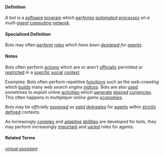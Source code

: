 #### Definition

*A bot* is a [software](https://github.com/gcassel/Modular-Organization-Terminology/blob/master/terms/software.md) [program](https://github.com/gcassel/Modular-Organization-Terminology/blob/master/terms/program.md) which *[performs](https://github.com/gcassel/Modular-Organization-Terminology/blob/master/terms/perform.md) [automated](https://github.com/gcassel/Modular-Organization-Terminology/blob/master/terms/automate.md) [processes](https://github.com/gcassel/Modular-Organization-Terminology/blob/master/terms/process.md) on a multi-[agent](https://github.com/gcassel/Modular-Organization-Terminology/blob/master/terms/agent.md) [computing](https://github.com/gcassel/Modular-Organization-Terminology/blob/master/terms/compute.md) [network](https://github.com/gcassel/Modular-Organization-Terminology/blob/master/terms/network.md).*

#### Specialized Definition

Bots may often *[perform](https://github.com/gcassel/Modular-Organization-Terminology/blob/master/terms/perform.md) [roles](https://github.com/gcassel/Modular-Organization-Terminology/blob/master/terms/role.md) which have been [designed](https://github.com/gcassel/Modular-Organization-Terminology/blob/master/terms/design.md) for [agents](https://github.com/gcassel/Modular-Organization-Terminology/blob/master/terms/agent.md)*.

#### Notes
		
Bots often perform [actions](https://github.com/gcassel/Modular-Organizing-Terminology/blob/master/terms/action.md) which are or *aren't* [officially](https://github.com/gcassel/Modular-Organizing-Terminology/blob/master/terms/official.md) permitted *or* [restricted](https://github.com/gcassel/Modular-Organizing-Terminology/blob/master/terms/restrict.md) in a [specific](https://github.com/gcassel/Modular-Organizing-Terminology/blob/master/terms/specific.md) [social](https://github.com/gcassel/Modular-Organizing-Terminology/blob/master/terms/social.md) [context](https://github.com/gcassel/Modular-Organizing-Terminology/blob/master/terms/context.md).

Examples: Bots often perform repetitive [functions](https://github.com/gcassel/Modular-Organization-Terminology/blob/master/terms/function.md) such as the *web-crawling* which [builds](https://github.com/gcassel/Modular-Organization-Terminology/blob/master/terms/develop.md) many web *search engine [indices](https://github.com/gcassel/Modular-Organization-Terminology/blob/master/terms/index.md)*.  Bots are also [used](https://github.com/gcassel/Modular-Organization-Terminology/blob/master/terms/use.md) sometimes to exploit online [activities](https://github.com/gcassel/Modular-Organization-Terminology/blob/master/terms/activity.md) which [generate](https://github.com/gcassel/Modular-Organization-Terminology/blob/master/terms/generate.md) [desired](https://github.com/gcassel/Modular-Organization-Terminology/blob/master/terms/goal.md) [currencies](https://github.com/gcassel/Modular-Organization-Terminology/blob/master/terms/currency.md).  This often happens in *multiplayer online game [economies](https://github/gcassel/Modular-Organization-Terminology/blob/master/terms/economy.md)*.  

Bots may be *officially [assigned](https://github.com/gcassel/Modular-Organizing-Terminology/blob/master/terms/assign.md)* as *[valid](https://github.com/gcassel/Modular-Organization-Terminology/blob/master/terms/valid.md) [delegates](https://github.com/gcassel/Modular-Organization-Terminology/blob/master/terms/delegate.md)* for [agents](https://github.com/gcassel/Modular-Organization-Terminology/blob/master/terms/agent.md) within [strictly](https://github.com/gcassel/Modular-Organization-Terminology/blob/master/terms/strict.md) [defined](https://github.com/gcassel/Modular-Organization-Terminology/blob/master/terms/definition.md) contexts.

As increasingly [complex](https://github.com/gcassel/Modular-Organization-Terminology/blob/master/terms/complex.md) and [adaptive](https://github.com/gcassel/Modular-Organization-Terminology/blob/master/terms/adapt.md) [abilities](https://github.com/gcassel/Modular-Organization-Terminology/blob/master/terms/ability.md) are developed for bots, they may perform increasingly [important](https://github.com/gcassel/Modular-Organization-Terminology/blob/master/terms/importance.md) and [varied](https://github.com/gcassel/Modular-Organization-Terminology/blob/master/terms/variable.md) roles for agents.

#### Related Terms

*[virtual assistant](https://github.com/gcassel/Modular-Organization-Terminology/blob/master/compound-terms/virtual-assistant.md)*
